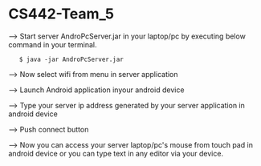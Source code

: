 CS442-Team_5
============
--> Start server AndroPcServer.jar in your laptop/pc by executing below command in your terminal. 
       
       $ java -jar AndroPcServer.jar
       
--> Now select wifi from menu in server application

--> Launch Android application inyour android device

--> Type your server ip address generated by your server application in android device

--> Push connect button

--> Now you can access your server laptop/pc's mouse from touch pad in android device or you can type text in any editor via your device.
